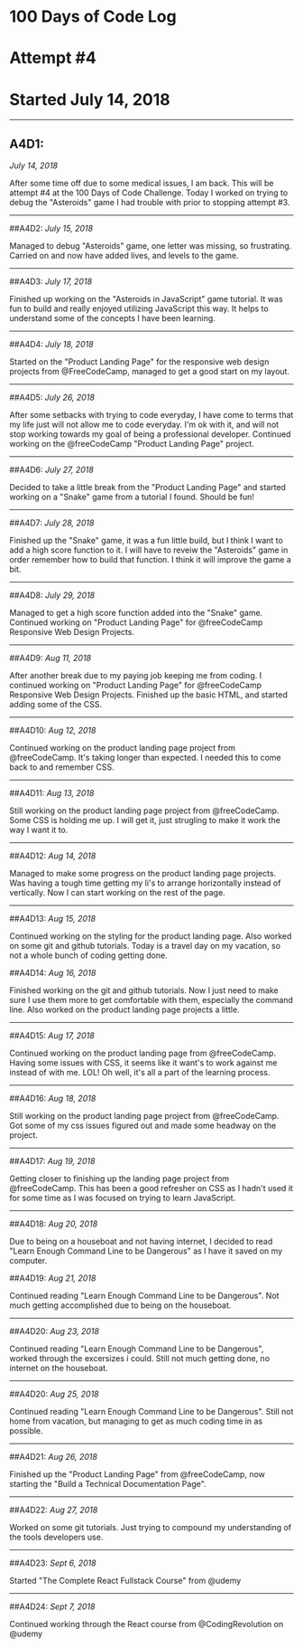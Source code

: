 # 100 Days of Code Log  
# Attempt #4
# Started July 14, 2018

---

## A4D1: 
*July 14, 2018*

After some time off due to some medical issues, I am back. This will be attempt #4 at the 100 Days of Code Challenge. Today I worked on trying to debug the "Asteroids" game I had trouble with prior to stopping attempt #3.

---

##A4D2:
*July 15, 2018*

Managed to debug "Asteroids" game, one letter was missing, so frustrating. Carried on and now have added lives, and levels to the game. 

---

##A4D3:
*July 17, 2018*

Finished up working on the "Asteroids in JavaScript" game tutorial. It was fun to build and really enjoyed utilizing JavaScript this way. It helps to understand some of the concepts I have been learning. 

---

##A4D4:
*July 18, 2018* 

Started on the "Product Landing Page" for the responsive web design projects from @FreeCodeCamp, managed to get a good start on my layout. 

---

##A4D5:
*July 26, 2018*

After some setbacks with trying to code everyday, I have come to terms that my life just will not allow me to code everyday. I'm ok with it, and will not stop working towards my goal of being a professional developer. Continued working on the @freeCodeCamp "Product Landing Page" project. 

---

##A4D6:
*July 27, 2018*

Decided to take a little break from the "Product Landing Page" and started working on a "Snake" game from a tutorial I found. Should be fun!

---

##A4D7:
*July 28, 2018*

Finished up the "Snake" game, it was a fun little build, but I think I want to add a high score function to it. I will have to reveiw the "Asteroids" game in order remember how to build that function. I think it will improve the game a bit. 

---

##A4D8:
*July 29, 2018*

Managed to get a high score function added into the "Snake" game. Continued working on "Product Landing Page" for @freeCodeCamp Responsive Web Design Projects. 

---

##A4D9:
*Aug 11, 2018*

After another break due to my paying job keeping me from coding. I continued working on "Product Landing Page" for @freeCodeCamp Responsive Web Design Projects. Finished up the basic HTML, and started adding some of the CSS. 

---

##A4D10:
*Aug 12, 2018*

Continued working on the product landing page project from @freeCodeCamp. It's taking longer than expected. I needed this to come back to and remember CSS. 

---

##A4D11:
*Aug 13, 2018*

Still working on the product landing page project from @freeCodeCamp. Some CSS is holding me up. I will get it, just strugling to make it work the way I want it to.

---

##A4D12:
*Aug 14, 2018*

Managed to make some progress on the product landing page projects. Was having a tough time getting my li's to arrange horizontally instead of vertically. Now I can start working on the rest of the page. 

---

##A4D13:
*Aug 15, 2018*

Continued working on the styling for the product landing page. Also worked on some git and github tutorials. Today is a travel day on my vacation, so not a whole bunch of coding getting done. 

##A4D14:
*Aug 16, 2018*

Finished working on the git and github tutorials. Now I just need to make sure I use them more to get comfortable with them, especially the command line. Also worked on the product landing page projects a little. 

---

##A4D15:
*Aug 17, 2018*

Continued working on the product landing page from @freeCodeCamp. Having some issues with CSS, it seems like it want's to work against me instead of with me. LOL! Oh well, it's all a part of the learning process. 

---

##A4D16:
*Aug 18, 2018*

Still working on the product landing page project from @freeCodeCamp. Got some of my css issues figured out and made some headway on the project. 

---

##A4D17:
*Aug 19, 2018*

Getting closer to finishing up the landing page project from @freeCodeCamp. This has been a good refresher on CSS as I hadn't used it for some time as I was focused on trying to learn JavaScript. 

---

##A4D18:
*Aug 20, 2018*

Due to being on a houseboat and not having internet, I decided to read "Learn Enough Command Line to be Dangerous" as I have it saved on my computer. 

##A4D19:
*Aug 21, 2018*

Continued reading "Learn Enough Command Line to be Dangerous". Not much getting accomplished due to being on the houseboat. 

---

##A4D20:
*Aug 23, 2018*

Continued reading "Learn Enough Command Line to be Dangerous", worked through the excersizes i could. Still not much getting done, no internet on the houseboat. 

---

##A4D20:
*Aug 25, 2018*

Continued reading "Learn Enough Command Line to be Dangerous". Still not home from vacation, but managing to get as much coding time in as possible. 

---

##A4D21:
*Aug 26, 2018*

Finished up the "Product Landing Page" from @freeCodeCamp, now starting the "Build a Technical Documentation Page". 

---

##A4D22: 
*Aug 27, 2018*

Worked on some git tutorials. Just trying to compound my understanding of the tools developers use. 

---

##A4D23:
*Sept 6, 2018*

Started "The Complete React Fullstack Course" from @udemy 

---

##A4D24:
*Sept 7, 2018*

Continued working through the React course from @CodingRevolution on @udemy 
